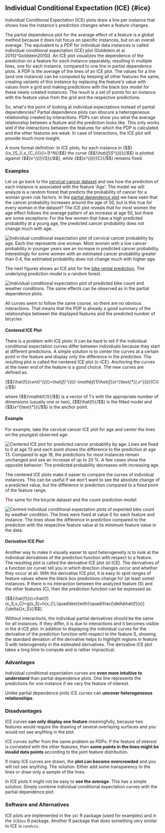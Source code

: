 

## Individual Conditional Expectation (ICE) {#ice}

Individual Conditional Expectation (ICE) plots draw a line per instance that shows how the instance's prediction changes when a feature changes. 

The partial dependence plot for the average effect of a feature is a global method because it does not focus on specific instances, but on an overall average.
The equivalent to a PDP for individual data instances is called individual conditional expectation (ICE) plot (Goldstein et al. 2015[^Goldstein2015]).
An ICE plot visualizes the dependence of the prediction on a feature for *each* instance separately, resulting in multiple lines, one for each instance, compared to one line in partial dependence plots.
A PDP is the average of the lines of an ICE plot.
The values for a line (and one instance) can be computed by keeping all other features the same, creating variants of this instance by replacing the feature's value with values from a grid and making predictions with the black box model for these newly created instances.
The result is a set of points for an instance with the feature value from the grid and the respective predictions.

So, what's the point of looking at individual expectations instead of partial dependencies?
Partial dependence plots can obscure a heterogeneous relationship created by interactions.
PDPs can show you what the average relationship between a feature and the prediction looks like.
This only works well if the interactions between the features for which the PDP is calculated and the other features are weak.
In case of interactions, the ICE plot will provide much more insight.

A more formal definition:
In ICE plots, for each instance in {$$}\{(x_{S_i},x_{C_i})\}_{i=1}^N{/$$} the curve {$$}\hat{f}_S^{(i)}{/$$} is plotted against {$$}x^{(i)}_{S}{/$$}, while {$$}x^{(i)}_{C}{/$$} remains  fixed.

### Examples

Let us go back to the [cervical cancer dataset](#cervical) and see how the prediction of each instance is associated with the feature 'Age'.
The model we will analyze is a random forest that predicts the probability of cancer for a woman given risk factors.
In the [partial dependence plot](#pdp) we have seen that the cancer probability increases around the age of 50, but is this true for every woman in the dataset?
The ICE plot reveals that for most women the age effect follows the average pattern of an increase at age 50, but there are some exceptions:
For the few women that have a high predicted probability at a young age, the predicted cancer probability does not change much with age.

![Individual conditional expectation plot of cervical cancer probability by age. Each line represents one woman. Most women with a low cancer probability in younger years see an increase in predicted cancer probability. Interestingly for some women with an estimated cancer probability greater than 0.4, the estimated probability does not change much with higher age.](images/ice-cervical-1.png)

The next figures shows an ICE plot for the [bike rental prediction](#bike-data).
The underlying prediction model is a random forest.

![Individual conditional expectation plot of predicted bike count and weather conditions. The same effects can be observed as in the partial dependence plots.](images/ice-bike-1.png)

All curves seem to follow the same course, so there are no obvious interactions.
That means that the PDP is already a good summary of the relationships between the displayed features and the predicted number of bicycles




#### Centered ICE Plot

There is a problem with ICE plots:
It can be hard to tell if the individual conditional expectation curves differ between individuals because they start at different predictions.
A simple solution is to center the curves at a certain point in the feature and  display only the difference in the prediction.
The resulting plot is called the centered ICE plot (c-ICE).
Anchoring the curves at the lower end of the feature is a good choice.
The new curves are defined as:

{$$}\hat{f}_{cent}^{(i)}=\hat{f}^{(i)}-\mathbf{1}\hat{f}(x^{\text{*}},x^{(i)}_{C}){/$$}

where {$$}\mathbf{1}{/$$} is a vector of 1's with the appropriate number of dimensions (usually one or two), {$$}\hat{f}{/$$} is the fitted model and {$$}x^{\text{*}}{/$$} is the anchor point.

#### Example

For example, take the cervical cancer ICE plot for age and center the lines on the youngest observed age:

![Centered ICE plot for predicted  cancer probability by age. Lines are fixed to 0 at age 13 and each point shows the difference to the prediction at age 13. Compared to age 18, the predictions for most instances remain unchanged and see an increase of up to 20 %. A few cases show the opposite behavior: The predicted probability decreases with increasing age.](images/ice-cervical-centered-1.png)

The centered ICE plots make it easier to compare the curves of individual instances.
This can be useful if we don't want to see the absolute change of a predicted value, but the difference in prediction compared to a fixed point of the feature range.

The same for the bicycle dataset and the count prediction model:

![Centred individual conditional expectation plots of expected bike count by weather condition. The lines were fixed at value 0 for each feature and instance. The lines show the difference in prediction compared to the prediction with the respective feature value at its minimum feature value in the data.](images/ice-bike-centered-1.png)

#### Derivative ICE Plot

Another way to make it visually easier to spot heterogeneity is to look at the individual derivatives of the prediction function with respect to a feature.
The resulting plot is called the derivative ICE plot (d-ICE).
The derivatives of a function (or curve) tell you in which direction changes occur and whether they occur at all.
With the derivative ICE plot, it is easy to spot ranges of feature values where the black box predictions change for (at least some) instances.
If there is no interaction between the analyzed feature (S) and the other features (C), then the prediction function can be expressed as:

{$$}\hat{f}(x)=\hat{f}(x_S,x_C)=g(x_S)+h(x_C),\quad\text{with}\quad\frac{\delta\hat{f}(x)}{\delta{}x_S}{/$$}

Without interactions, the individual partial derivatives should be the same for all instances.
If they differ, it is due to interactions and it becomes visible in the d-ICE plot.
In addition to displaying the individual curves for the derivative of the prediction function with respect to the feature S, showing the standard deviation of the derivative helps to highlight regions in feature S with heterogeneity in the estimated derivatives.
The derivative ICE plot takes a long time to compute and is rather impractical.


### Advantages

Individual conditional expectation curves are **even more intuitive to understand** than partial dependence plots.
One line represents the predictions for one instance if we vary the feature of interest. 

Unlike partial dependence plots ICE curves can **uncover heterogeneous relationships**.

### Disadvantages 

ICE curves **can only display one feature** meaningfully, because two features would require the drawing of several overlaying surfaces and you would not see anything in the plot.

ICE curves suffer from the same problem as PDPs: 
If the feature of interest is correlated with the other features, then **some points in the lines might be invalid data points** according to the joint feature distribution. 

If many ICE curves are drawn, the **plot can become overcrowded** and you will not see anything. 
The solution: Either add some transparency to the lines or draw only a sample of the lines.

In ICE plots it might not be easy to **see the average**. 
This has a simple solution:
Simply combine individual conditional expectation curves with the partial dependence plot.

### Software and Alternatives

ICE plots are implemented in the `iml` R package (used for examples) and in the `ICEbox` R package.
Another R package that does something very similar to ICE is `condvis`.



